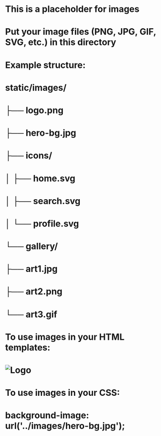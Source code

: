# This is a placeholder for images
# Put your image files (PNG, JPG, GIF, SVG, etc.) in this directory

# Example structure:
# static/images/
# ├── logo.png
# ├── hero-bg.jpg
# ├── icons/
# │   ├── home.svg
# │   ├── search.svg
# │   └── profile.svg
# └── gallery/
#     ├── art1.jpg
#     ├── art2.png
#     └── art3.gif

# To use images in your HTML templates:
# <img src="{{ url_for('static', filename='images/logo.png') }}" alt="Logo">

# To use images in your CSS:
# background-image: url('../images/hero-bg.jpg');

